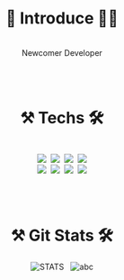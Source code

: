 # <div align="center">🙋‍ Introduce 🙋‍♂️</div>
</br>
<div align="center"> Newcomer Developer </div>
 
</br></br>
# <div align="center">⚒ Techs 🛠
 </br>
 <div align="center">
<img src="https://img.shields.io/badge/Java-007396?style=flat-square&logo=Java&logoColor=white"/>&nbsp;
  <img src="https://img.shields.io/badge/Swift-FA7343?style=flat-square&logo=Swift&logoColor=white"/>&nbsp;
  <img src="https://img.shields.io/badge/Python-3776AB?style=flat-square&logo=Python&logoColor=white"/>&nbsp;
  <img src="https://img.shields.io/badge/MySQL-4479A1?style=flat-square&logo=MySQL&logoColor=white"/> </br>
  <img src="https://img.shields.io/badge/JavaScript-F7DF1E?style=flat-square&logo=JavaScript&logoColor=white"/>&nbsp;
  <img src="https://img.shields.io/badge/HTML5-E34F26?style=flat-square&logo=HTML5&logoColor=white"/>&nbsp;
  <img src="https://img.shields.io/badge/C-A8B9CC?style=flat-square&logo=C&logoColor=white"/>&nbsp;
  <img src="https://img.shields.io/badge/C++-00599C?style=flat-square&logo=C%2B%2B&logoColor=white"/>
 
 </br></br>
# <div align="center">⚒ Git Stats 🛠
 ![STATS](https://github-readme-stats.vercel.app/api?username=IceAmerican0&show_icons=true)&nbsp;&nbsp;
 ![abc](https://github-readme-stats.vercel.app/api/top-langs/?username=IceAmerican0&langs_count=5)
 
 </div>
